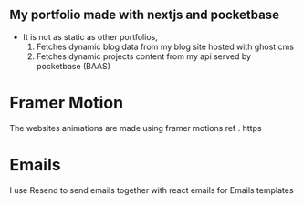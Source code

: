## My portfolio made with nextjs and pocketbase
- It is not as static as other portfolios, 
    1. Fetches dynamic blog data from my blog site hosted with ghost cms
    2. Fetches dynamic projects content from my api served by pocketbase (BAAS)

# Framer Motion
  The websites animations are made using framer motions
  ref . https

# Emails
  I use Resend to send emails together with react emails for Emails templates